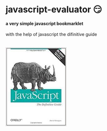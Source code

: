 # javascript-evaluator 😏                                                                            
#### a very simple javascript bookmarklet 
 
with the help of javascript the difinitive guide<br/><br/><br/>
![difinitive guide](download.jpg)
